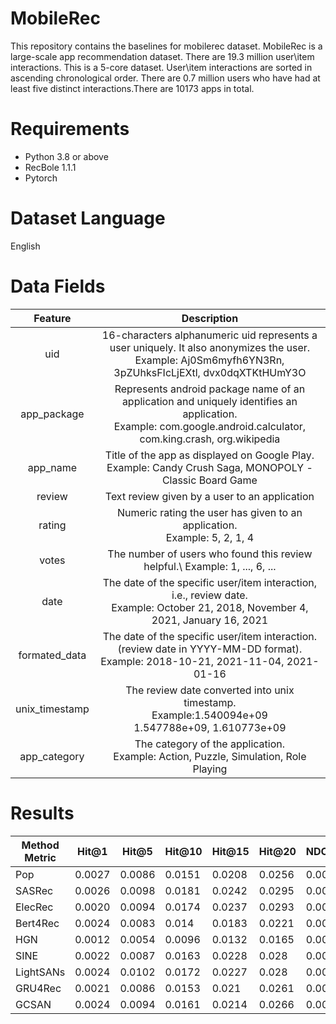 # MobileRec
This repository contains the baselines for mobilerec dataset. MobileRec is a large-scale app recommendation dataset. There are 19.3 million user\item interactions. This is a 5-core dataset. User\item interactions are sorted in ascending chronological order. There are 0.7 million users who have had at least five distinct interactions.There are 10173 apps in total.

# Requirements

- Python 3.8 or above
- RecBole 1.1.1
- Pytorch

# Dataset Language
English

# Data Fields
|   **Feature**  |                                                                           **Description**                                                                          |
|:--------------:|:------------------------------------------------------------------------------------------------------------------------------------------------------------------:|
|       uid      | 16-characters alphanumeric uid represents a user uniquely. It also anonymizes the user.<br>Example: Aj0Sm6myfh6YN3Rn, 3pZUhksFIcLjEXtl, dvx0dqXTKtHUmY3O           |
|   app_package  | Represents android package name of an application and uniquely identifies an application.<br>Example: com.google.android.calculator, com.king.crash, org.wikipedia |
|    app_name    | Title of the app as displayed on Google Play. <br>Example: Candy Crush Saga, MONOPOLY - Classic Board Game                                                         |
|     review     | Text review given by a user to an application                                                                                                                      |
|     rating     | Numeric rating the user has given to an application.<br>Example: 5, 2, 1, 4                                                                                        |
|      votes     | The number of users who found this review helpful.\\ Example: 1, ..., 6, ...                                                                                       |
|      date      | The date of the specific user/item interaction, i.e., review date. <br>Example: October 21, 2018, November 4, 2021, January 16, 2021                               |
|  formated_data | The date of the specific user/item interaction. (review date in YYYY-MM-DD format). <br>Example: 2018-10-21, 2021-11-04, 2021-01-16                                |
| unix_timestamp | The review date converted into unix timestamp. <br>Example:1.540094e+09<br>	1.547788e+09, 1.610773e+09                                                              |
|  app_category  | The category of the application.<br>Example: Action, Puzzle, Simulation, Role Playing                                                                              |

# Results
| Method Metric | Hit@1  | Hit@5  | Hit@10 | Hit@15 | Hit@20 | NDCG@5 | NDCG@10 | NDCG@15 | NDCG@20 |
|---------------|--------|--------|--------|--------|--------|--------|---------|---------|---------|
|      Pop      | 0.0027 | 0.0086 | 0.0151 | 0.0208 | 0.0256 | 0.0056 |  0.0077 |  0.0092 |  0.0103 |
|     SASRec    | 0.0026 | 0.0098 | 0.0181 | 0.0242 | 0.0295 | 0.0061 |  0.0088 |  0.0104 |  0.0117 |
|    ElecRec    | 0.0020 | 0.0094 | 0.0174 | 0.0237 | 0.0293 | 0.0056 |  0.0082 |  0.0098 |  0.0112 |
|    Bert4Rec   | 0.0024 | 0.0083 |  0.014 | 0.0183 | 0.0221 | 0.0054 |  0.0072 |  0.0083 |  0.0092 |
|      HGN      | 0.0012 | 0.0054 | 0.0096 | 0.0132 | 0.0165 | 0.0033 |  0.0046 |  0.0056 |  0.0064 |
|      SINE     | 0.0022 | 0.0087 | 0.0163 | 0.0228 |  0.028 | 0.0054 |  0.0078 |  0.0095 |  0.0107 |
|   LightSANs   | 0.0024 | 0.0102 | 0.0172 | 0.0227 |  0.028 | 0.0062 |  0.0085 |  0.0099 |  0.0112 |
|    GRU4Rec    | 0.0021 | 0.0086 | 0.0153 |  0.021 | 0.0261 | 0.0053 |  0.0074 |  0.0089 |  0.0102 |
|     GCSAN     | 0.0024 | 0.0094 | 0.0161 | 0.0214 | 0.0266 | 0.0059 |  0.0081 |  0.0095 |  0.0107 |
